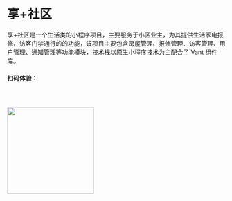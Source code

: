 # 享+社区

享+社区是一个生活类的小程序项目，主要服务于小区业主，为其提供生活家电报修、访客门禁通行的的功能，该项目主要包含房屋管理、报修管理、访客管理、用户管理、通知管理等功能模块，技术栈以原生小程序技术为主配合了 Vant 组件库。

#### 扫码体验：

<img width="200" style="border: none; margin-top: 40px" src="https://enjoy-plus.oss-cn-beijing.aliyuncs.com/uploads/wxacode.png">